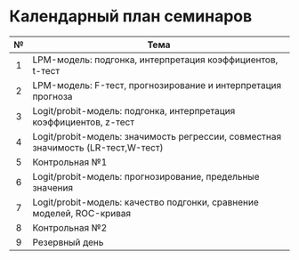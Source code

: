 # Календарный план семинаров

|№|Тема|
|:-:|-|
|1|LPM-модель: подгонка, интерпретация коэффициентов, t-тест|
|2|LPM-модель: F-тест, прогнозирование и интерпретация прогноза|
|3|Logit/probit-модель: подгонка, интерпретация коэффициентов, z-тест|
|4|Logit/probit-модель: значимость регрессии, совместная значимость (LR-тест,W-тест)|
|5|Контрольная №1 |
|6|Logit/probit-модель: прогнозирование,  предельные значения|
|7|Logit/probit-модель: качество подгонки, сравнение моделей, ROC-кривая|
|8|Контрольная №2|
|9|Резервный день|
